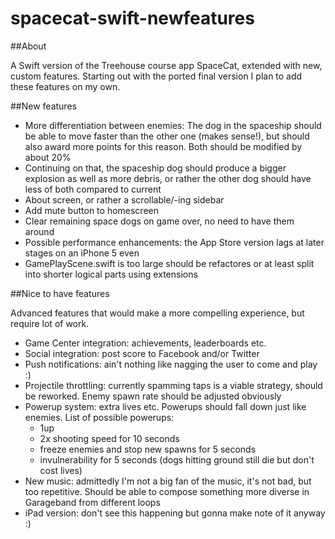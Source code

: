 spacecat-swift-newfeatures
==========================

##About

A Swift version of the Treehouse course app SpaceCat, extended with new, custom features. Starting out with the ported final version I plan to add these features on my own.

##New features

* More differentiation between enemies: The dog in the spaceship should be able to move faster than the other one (makes sense!), but should also award more points for this reason. Both should be modified by about 20%
* Continuing on that, the spaceship dog should produce a bigger explosion as well as more debris, or rather the other dog should have less of both compared to current
* About screen, or rather a scrollable/-ing sidebar
* Add mute button to homescreen
* Clear remaining space dogs on game over, no need to have them around
* Possible performance enhancements: the App Store version lags at later stages on an iPhone 5 even
* GamePlayScene.swift is too large should be refactores or at least split into shorter logical parts using extensions 

##Nice to have features

Advanced features that would make a more compelling experience, but require lot of work. 

* Game Center integration: achievements, leaderboards etc.
* Social integration: post score to Facebook and/or Twitter
* Push notifications: ain't nothing like nagging the user to come and play :)
* Projectile throttling: currently spamming taps is a viable strategy, should be reworked. Enemy spawn rate should be adjusted obviously
* Powerup system: extra lives etc. Powerups should fall down just like enemies. List of possible powerups:
    * 1up
    * 2x shooting speed for 10 seconds
    * freeze enemies and stop new spawns for 5 seconds
    * invulnerability for 5 seconds (dogs hitting ground still die but don't cost lives)
* New music: admittedly I'm not a big fan of the music, it's not bad, but too repetitive. Should be able to compose something more diverse in Garageband from different loops
* iPad version: don't see this happening but gonna make note of it anyway :)